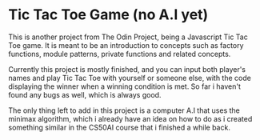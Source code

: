 # Tic Tac Toe Game (no A.I yet)

This is another project from The Odin Project, being a Javascript Tic Tac Toe game. It is meant to be an introduction to concepts such as factory functions, module patterns, private functions and related concepts.

Currently this project is mostly finished, and you can input both player's names and play Tic Tac Toe with yourself or someone else, with the code displaying the winner when a winning condition is met. So far i haven't found any bugs as well, which is always good.

The only thing left to add in this project is a computer A.I that uses the minimax algorithm, which i already have an idea on how to do as i created something similar in the CS50AI course that i finished a while back.